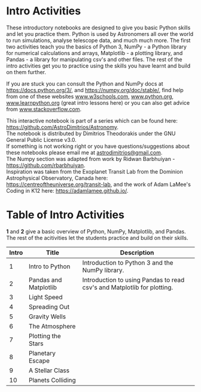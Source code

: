 # Intro Activities

These introductory notebooks are designed to give you basic Python skills and let you practice them. Python is used by Astronomers all over the world to run simulations, analyse telescope data, and much much more. The first two activities teach you the basics of Python 3, NumPy - a Python library for numerical calculations and arrays, Matplotlib - a plotting library, and Pandas - a library for manipulating csv's and other files. The rest of the intro activities get you to practice using the skills you have learnt and build on them further.

If you are stuck you can consult the Python and NumPy docs at https://docs.python.org/3/, and https://numpy.org/doc/stable/, find help from one of these websites www.w3schools.com, www.python.org, www.learnpython.org (great intro lessons here) or you can also get advice from www.stackoverflow.com.

This interactive notebook is part of a series which can be found here: https://github.com/AstroDimitrios/Astronomy.  
The notebook is distributed by Dimitrios Theodorakis under the GNU General Public License v3.0.    
If something is not working right or you have questions/suggestions about these notebooks please email me at astrodimitrios@gmail.com.     
The Numpy section was adapted from work by Ridwan Barbhuiyan - https://github.com/rbarbhuiyan.      
Inspiration was taken from the Exoplanet Transit Lab from the Dominion Astrophysical Observatory, Canada here: https://centreoftheuniverse.org/transit-lab, and the work of Adam LaMee's Coding in K12 here: https://adamlamee.github.io/.

# Table of Intro Activities

**1** and **2** give a basic overview of Python, NumPy, Matplotlib, and Pandas. The rest of the acitivities let the students practice and build on their skills.

Intro | Title | Description
------------ | ---------- | ----------
1 | Intro to Python | Introduction to Python 3 and the NumPy library.
2 | Pandas and Matplotlib | Introduction to using Pandas to read csv's and Matplotlib for plotting.
3 | Light Speed |
4 | Spreading Out |
5 | Gravity Wells |
6 | The Atmosphere |
7 | Plotting the Stars | 
8 | Planetary Escape |
9 | A Stellar Class |
10 | Planets Colliding |